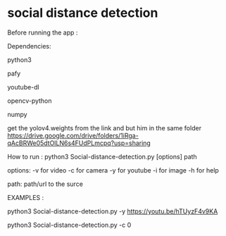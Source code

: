 # social distance detection


Before running the app :

Dependencies:

  python3

  pafy 

  youtube-dl

  opencv-python

  numpy

get the yolov4.weights from the link and but him in the same folder 
https://drive.google.com/drive/folders/1iRga-qAcBRWe05dtOlLN6s4FUdPLmcpq?usp=sharing

How to run :
     python3 Social-distance-detection.py [options] path

  options:
     -v for video
     -c for camera
     -y for youtube
     -i for image
     -h for help
 
  path:
    path/url to the surce
    
EXAMPLES :   

python3 Social-distance-detection.py -y https://youtu.be/hTUyzF4v9KA  

python3 Social-distance-detection.py -c 0    
